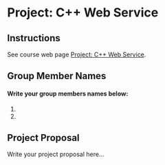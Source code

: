 # Project: C++ Web Service

## Instructions

See course web page [Project: C++ Web Service](https://cmsc240-f23.github.io/project.html).

## Group Member Names

#### Write your group members names below:

1.
2.

## Project Proposal

Write your project proposal here...

